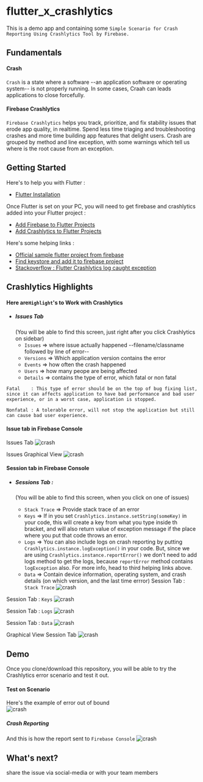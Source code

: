# flutter_x_crashlytics

This is a demo app and containing some `Simple Scenario for Crash Reporting Using Crashlytics Tool by Firebase.`

##
## Fundamentals
#### Crash
`Crash` is a state where a software --an application software or operating system-- is not properly running. In some cases, Craah can leads applications to close forcefully.

#### Firebase Crashlytics
`Firebase Crashlytics` helps you track, prioritize, and fix stability issues that erode app quality, in realtime. Spend less time triaging and troubleshooting crashes and more time building app features that delight users. Crash are grouped by method and line exception, with some warnings which tell us where is the root cause from an exception.

##
## Getting Started

Here's to help you with Flutter : 
- [Flutter Installation](https://flutter.dev/docs/get-started/install)

Once Flutter is set on your PC, you will need to get firebase and crashlytics added into your Flutter project :
- [Add Firebase to Flutter Projects](https://firebase.google.com/docs/flutter/setup?platform=android)
- [Add Crashlytics to Flutter Projects](https://pub.dev/packages/firebase_crashlytics)

Here's some helping links :
- [Official sample flutter project from firebase](https://github.com/FirebaseExtended/flutterfire/tree/master/packages/firebase_crashlytics/example)
- [Find keystore and add it to firebase project](https://codelabs.developers.google.com/codelabs/firebase-android/#4)
- [Stackoverflow : Flutter Crashlytics log caught exception](https://stackoverflow.com/questions/57997416/flutter-crashlytics-log-caught-exception)

##
## Crashlytics Highlights
#### Here are`Highlight`'s to Work with Crashlytics 
- ##### Issues Tab 
    (You will be able to find this screen, just right after you click Crashlytics on sidebar)
  - `Issues`   => where issue actually happened --filename/classname followed by line of error--
  - `Versions` => Which application version contains the error
  - `Events`   => how often the crash happened
  - `Users`    => how many peope are being affected
  - `Details`  => contains the type of error, which fatal or non fatal
```
Fatal    : This type of error should be on the top of bug fixing list, since it can affects application to have bad performance and bad user experience, or in a worst case, application is stopped. 
```
```
Nonfatal : A tolerable error, will not stop the application but still can cause bad user experience.
```

#### Issue tab in Firebase Console
Issues Tab
![crash](issues.png)
 
Issues Graphical View
![crash](graphical-issue.png)

#### Session tab in Firebase Console

- ##### Sessions Tab :
    (You will be able to find this screen,  when you click on one of issues)

  - `Stack Trace`   => Provide stack trace of an error
  - `Keys`          => If in you set `Crashlytics.instance.setString(someKey)` in your code, this will create a key from what you type inside th bracket, and will also return value of exception message if the place where you put that code throws an error. 
  - `Logs`          => You can also include logs on crash reporting by putting `Crashlytics.instance.logException()` in your code. But, since we are using `Crashlytics.instance.reportError()` we don't need to add logs method to get the logs, because `reportError` method contains `logException` also. For more info, head to third helping links above.
  - `Data`          => Contain device information, operating system, and crash details (on which version, and the last time errror) 
Session Tab : `Stack Trace`
![crash](str.PNG)

Session Tab : `Keys`
![crash](key.PNG)


Session Tab : `Logs`
![crash](logs.PNG)


Session Tab : `Data`
![crash](Capture.PNG)

Graphical View Session Tab
![crash](a.PNG)

 
 
## 
## Demo
Once you clone/download this repository, you will be able to try the Crashlytics error scenario and test it out.

#### Test on Scenario
Here's the example of error out of bound  
![crash](kliks.png)

##### Crash Reporting 
And this is how the report sent to `Firebase Console`
![crash](throw.png)
## What's next?
share the issue via social-media or with your team members
